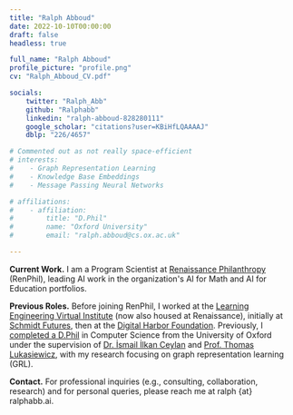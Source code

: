 ```yaml
---
title: "Ralph Abboud"
date: 2022-10-10T00:00:00
draft: false
headless: true

full_name: "Ralph Abboud"
profile_picture: "profile.png"
cv: "Ralph_Abboud_CV.pdf"

socials:
    twitter: "Ralph_Abb"
    github: "Ralphabb"
    linkedin: "ralph-abboud-828280111"
    google_scholar: "citations?user=KBiHfLQAAAAJ"
    dblp: "226/4657"

# Commented out as not really space-efficient
# interests:
#    - Graph Representation Learning
#    - Knowledge Base Embeddings
#    - Message Passing Neural Networks

# affiliations:
#    - affiliation:
#        title: "D.Phil"
#        name: "Oxford University"
#        email: "ralph.abboud@cs.ox.ac.uk"

---
```


**Current Work.** I am a Program Scientist at [Renaissance Philanthropy][1] (RenPhil), leading AI work in the organization's AI for Math and AI for Education portfolios.

**Previous Roles.** Before joining RenPhil, I worked at the [Learning Engineering Virtual Institute][4] (now also housed at Renaissance), initially at [Schmidt Futures][6], then at the [Digital Harbor Foundation][7]. 
Previously, I [completed a D.Phil][5] in Computer Science from the University of Oxford under the supervision of [Dr. İsmail İlkan Ceylan][2] and [Prof. Thomas Lukasiewicz][3], with my research focusing on graph representation learning (GRL). 

**Contact.** For professional inquiries (e.g., consulting, collaboration, research) and for personal queries, please reach me at ralph {at} ralphabb.ai.

[1]: https://www.renaissancephilanthropy.org/
[2]: https://www.cs.ox.ac.uk/people/IsmailIlkan.Ceylan/
[3]: https://www.cs.ox.ac.uk/people/Thomas.Lukasiewicz/
[4]: https://www.learning-engineering-virtual-institute.org/
[5]: https://www.cs.ox.ac.uk/people/ralph.abboud/
[6]: https://www.schmidtfutures.com/
[7]: https://digitalharbor.org/